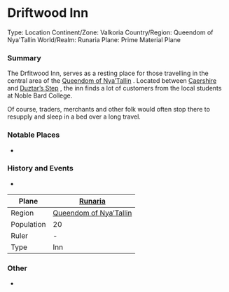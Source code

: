 # Driftwood Inn

Type: Location
Continent/Zone: Valkoria
Country/Region: Queendom of Nya'Tallin
World/Realm: Runaria
Plane: Prime Material Plane

### Summary

The Drfitwood Inn, serves as a resting place for those travelling in the central area of the [Queendom of Nya’Tallin](Queendom%20of%20Nya%E2%80%99Tallin%20cd93d0f7f358493288358dfc3baef5b6.md) . Located between [Caershire](Caershire%2036d5df387f5c40279e7840966f055daa.md)  and [Duztar’s Step](Duztar%E2%80%99s%20Step%20186ea4cd71c447149950d98abcc3fc92.md) , the inn finds a lot of customers from the local students at Noble Bard College.

Of course, traders, merchants and other folk would often stop there to resupply and sleep in a bed over a long travel.

### Notable Places

-

### History and Events

-

| Plane | [Runaria](Runaria%2013a9b9a7f3ee4868a3a851155c4ea24b.md)  |
| --- | --- |
| Region | [Queendom of Nya’Tallin](Queendom%20of%20Nya%E2%80%99Tallin%20cd93d0f7f358493288358dfc3baef5b6.md)  |
| Population | 20 |
| Ruler | - |
| Type | Inn |

### Other

-